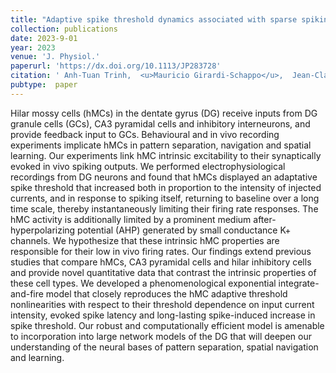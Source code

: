 ```yaml
---
title: "Adaptive spike threshold dynamics associated with sparse spiking of hilar mossy cells are captured by a simple model"
collection: publications
date: 2023-9-01
year: 2023
venue: 'J. Physiol.'
paperurl: 'https://dx.doi.org/10.1113/JP283728'
citation: ' Anh-Tuan Trinh,  <u>Mauricio Girardi-Schappo</u>,  Jean-Claude Béïque,  André Longtin,  Leonard Maler, &quot;Adaptive spike threshold dynamics associated with sparse spiking of hilar mossy cells are captured by a simple model.&quot; J. Physiol., 2023.'
pubtype:  paper
---
```

Hilar mossy cells (hMCs) in the dentate gyrus (DG) receive inputs from DG granule cells (GCs), CA3 pyramidal cells and inhibitory interneurons, and provide feedback input to GCs. Behavioural and in vivo recording experiments implicate hMCs in pattern separation, navigation and spatial learning. Our experiments link hMC intrinsic excitability to their synaptically evoked in vivo spiking outputs. We performed electrophysiological recordings from DG neurons and found that hMCs displayed an adaptative spike threshold that increased both in proportion to the intensity of injected currents, and in response to spiking itself, returning to baseline over a long time scale, thereby instantaneously limiting their firing rate responses. The hMC activity is additionally limited by a prominent medium after-hyperpolarizing potential (AHP) generated by small conductance K+ channels. We hypothesize that these intrinsic hMC properties are responsible for their low in vivo firing rates. Our findings extend previous studies that compare hMCs, CA3 pyramidal cells and hilar inhibitory cells and provide novel quantitative data that contrast the intrinsic properties of these cell types. We developed a phenomenological exponential integrate-and-fire model that closely reproduces the hMC adaptive threshold nonlinearities with respect to their threshold dependence on input current intensity, evoked spike latency and long-lasting spike-induced increase in spike threshold. Our robust and computationally efficient model is amenable to incorporation into large network models of the DG that will deepen our understanding of the neural bases of pattern separation, spatial navigation and learning.
